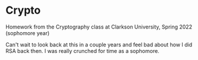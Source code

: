 # Crypto
Homework from the Cryptography class at Clarkson University, Spring 2022 (sophomore year)

Can't wait to look back at this in a couple years and feel bad about how I did RSA back then. I was really crunched for time as a sophomore.
